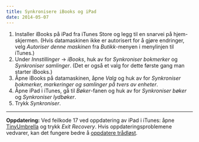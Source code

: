 ```yaml
---
title: Synkronisere iBooks og iPad
date: 2014-05-07
---
```


1.  Installer iBooks på iPad fra iTunes Store og legg til en snarvei på hjem-skjermen. (Hvis datamaskinen ikke er autorisert for å gjøre endringer, velg *Autoriser denne maskinen* fra *Butikk*-menyen i menylinjen til iTunes.)
2.  Under *Innstillinger* -> *iBooks*, huk av for *Synkroniser bokmerker* og *Synkroniser samlinger*. (Det er også et valg for dette første gang man starter iBooks.)
3.  Åpne iBooks på datamaskinen, åpne *Valg* og huk av for *Synkroniser bokmerker, markeringer og samlinger på tvers av enheter*.
4.  Åpne iPad i iTunes, gå til *Bøker*-fanen og huk av for *Synkroniser bøker* og *Synkroniser lydbøker*.
5.  Trykk *Synkroniser*.

---

**Oppdatering:** Ved feilkode 17 ved oppdatering av iPad i iTunes: åpne [TinyUmbrella](http://www.firmwareumbrella.com/) og trykk *Exit Recovery*. Hvis oppdateringsproblemene vedvarer, kan det fungere bedre å [oppdatere trådløst](http://osxdaily.com/2012/01/12/how-to-use-ota-update-ios/).
